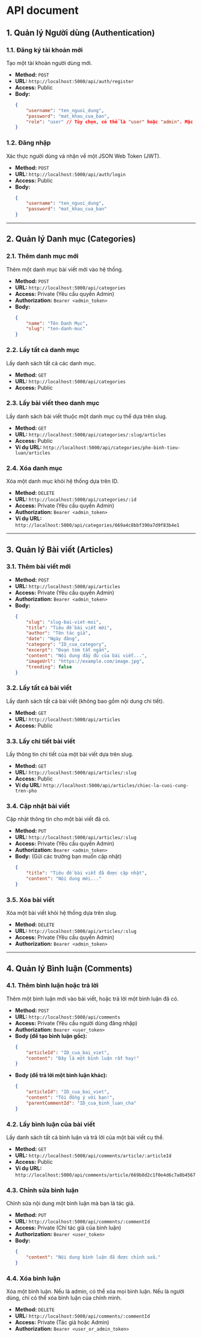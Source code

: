 # **API document**

## **1. Quản lý Người dùng (Authentication)**

### **1.1. Đăng ký tài khoản mới**

Tạo một tài khoản người dùng mới.

- **Method:** `POST`
- **URL:** `http://localhost:5000/api/auth/register`
- **Access:** Public
- **Body:**
  ```json
  {
      "username": "ten_nguoi_dung",
      "password": "mat_khau_cua_ban",
      "role": "user" // Tùy chọn, có thể là "user" hoặc "admin". Mặc định là "user".
  }
  ```

### **1.2. Đăng nhập**

Xác thực người dùng và nhận về một JSON Web Token (JWT).

- **Method:** `POST`
- **URL:** `http://localhost:5000/api/auth/login`
- **Access:** Public
- **Body:**
  ```json
  {
      "username": "ten_nguoi_dung",
      "password": "mat_khau_cua_ban"
  }
  ```

---

## **2. Quản lý Danh mục (Categories)**

### **2.1. Thêm danh mục mới**

Thêm một danh mục bài viết mới vào hệ thống.

- **Method:** `POST`
- **URL:** `http://localhost:5000/api/categories`
- **Access:** Private (Yêu cầu quyền Admin)
- **Authorization:** `Bearer <admin_token>`
- **Body:**
  ```json
  {
      "name": "Tên Danh Mục",
      "slug": "ten-danh-muc"
  }
  ```

### **2.2. Lấy tất cả danh mục**

Lấy danh sách tất cả các danh mục.

- **Method:** `GET`
- **URL:** `http://localhost:5000/api/categories`
- **Access:** Public

### **2.3. Lấy bài viết theo danh mục**

Lấy danh sách bài viết thuộc một danh mục cụ thể dựa trên slug.

- **Method:** `GET`
- **URL:** `http://localhost:5000/api/categories/:slug/articles`
- **Access:** Public
- **Ví dụ URL:** `http://localhost:5000/api/categories/phe-binh-tieu-luan/articles`

### **2.4. Xóa danh mục**

Xóa một danh mục khỏi hệ thống dựa trên ID.

- **Method:** `DELETE`
- **URL:** `http://localhost:5000/api/categories/:id`
- **Access:** Private (Yêu cầu quyền Admin)
- **Authorization:** `Bearer <admin_token>`
- **Ví dụ URL:** `http://localhost:5000/api/categories/669a4c8bbf390a7d9f83b4e1`

---

## **3. Quản lý Bài viết (Articles)**

### **3.1. Thêm bài viết mới**

- **Method:** `POST`
- **URL:** `http://localhost:5000/api/articles`
- **Access:** Private (Yêu cầu quyền Admin)
- **Authorization:** `Bearer <admin_token>`
- **Body:**
  ```json
  {
      "slug": "slug-bai-viet-moi",
      "title": "Tiêu đề bài viết mới",
      "author": "Tên tác giả",
      "date": "Ngày đăng",
      "category": "ID_cua_category",
      "excerpt": "Đoạn tóm tắt ngắn",
      "content": "Nội dung đầy đủ của bài viết...",
      "imageUrl": "https://example.com/image.jpg",
      "trending": false
  }
  ```

### **3.2. Lấy tất cả bài viết**

Lấy danh sách tất cả bài viết (không bao gồm nội dung chi tiết).

- **Method:** `GET`
- **URL:** `http://localhost:5000/api/articles`
- **Access:** Public

### **3.3. Lấy chi tiết bài viết**

Lấy thông tin chi tiết của một bài viết dựa trên slug.

- **Method:** `GET`
- **URL:** `http://localhost:5000/api/articles/:slug`
- **Access:** Public
- **Ví dụ URL:** `http://localhost:5000/api/articles/chiec-la-cuoi-cung-tren-pho`

### **3.4. Cập nhật bài viết**

Cập nhật thông tin cho một bài viết đã có.

- **Method:** `PUT`
- **URL:** `http://localhost:5000/api/articles/:slug`
- **Access:** Private (Yêu cầu quyền Admin)
- **Authorization:** `Bearer <admin_token>`
- **Body:** (Gửi các trường bạn muốn cập nhật)
  ```json
  {
      "title": "Tiêu đề bài viết đã được cập nhật",
      "content": "Nội dung mới..."
  }
  ```

### **3.5. Xóa bài viết**

Xóa một bài viết khỏi hệ thống dựa trên slug.

- **Method:** `DELETE`
- **URL:** `http://localhost:5000/api/articles/:slug`
- **Access:** Private (Yêu cầu quyền Admin)
- **Authorization:** `Bearer <admin_token>`

---

## **4. Quản lý Bình luận (Comments)**

### **4.1. Thêm bình luận hoặc trả lời**

Thêm một bình luận mới vào bài viết, hoặc trả lời một bình luận đã có.

- **Method:** `POST`
- **URL:** `http://localhost:5000/api/comments`
- **Access:** Private (Yêu cầu người dùng đăng nhập)
- **Authorization:** `Bearer <user_token>`
- **Body (để tạo bình luận gốc):**
  ```json
  {
      "articleId": "ID_cua_bai_viet",
      "content": "Đây là một bình luận rất hay!"
  }
  ```
- **Body (để trả lời một bình luận khác):**
  ```json
  {
      "articleId": "ID_cua_bai_viet",
      "content": "Tôi đồng ý với bạn!",
      "parentCommentId": "ID_cua_binh_luan_cha"
  }
  ```

### **4.2. Lấy bình luận của bài viết**

Lấy danh sách tất cả bình luận và trả lời của một bài viết cụ thể.

- **Method:** `GET`
- **URL:** `http://localhost:5000/api/comments/article/:articleId`
- **Access:** Public
- **Ví dụ URL:** `http://localhost:5000/api/comments/article/669b8d2c1f0e4d6c7a8b4567`

### **4.3. Chỉnh sửa bình luận**

Chỉnh sửa nội dung một bình luận mà bạn là tác giả.

- **Method:** `PUT`
- **URL:** `http://localhost:5000/api/comments/:commentId`
- **Access:** Private (Chỉ tác giả của bình luận)
- **Authorization:** `Bearer <user_token>`
- **Body:**
  ```json
  {
      "content": "Nội dung bình luận đã được chỉnh sửa."
  }
  ```

### **4.4. Xóa bình luận**

Xóa một bình luận. Nếu là admin, có thể xóa mọi bình luận. Nếu là người dùng, chỉ có thể xóa bình luận của chính mình.

- **Method:** `DELETE`
- **URL:** `http://localhost:5000/api/comments/:commentId`
- **Access:** Private (Tác giả hoặc Admin)
- **Authorization:** `Bearer <user_or_admin_token>`
